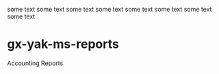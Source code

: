 some text
some text
some text
some text
some text
some text
some text
some text
# gx-yak-ms-reports
Accounting Reports
